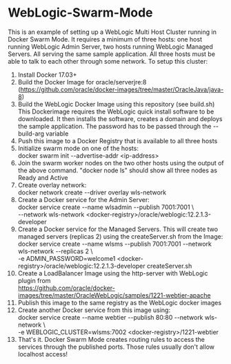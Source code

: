 # WebLogic-Swarm-Mode
This is an example of setting up a WebLogic Multi Host Cluster running in Docker Swarm Mode. 
It requires a minimum of three hosts: 
  one host running WebLogic Admin Server, 
  two hosts running WebLogic Managed Servers.
All serving the same sample application.
All three hosts must be able to talk to each other through some network.
To setup this cluster:
1.  Install Docker 17.03+
2.  Build the Docker Image for oracle/serverjre:8 \
    (https://github.com/oracle/docker-images/tree/master/OracleJava/java-8)
3.  Build the WebLogic Docker Image using this repository (see build.sh)
    This Dockerimage requires the WebLogic quick install software to be downloaded. It then installs the software, creates a domain and deploys the sample application. The password has to be passed through the --build-arg variable
4.  Push this image to a Docker Registry that is available to all three hosts
5.  Initialize swarm mode on one of the hosts: \
    docker swarm init --advertise-addr \<ip-address\>
6.  Join the swarm worker nodes on the two other hosts using the output of the above command.
    "docker node ls" should show all three nodes as Ready and Active
7.  Create overlay network:\
    docker network create --driver overlay wls-network
8.  Create a Docker service for the Admin Server:\
    docker service create --name wlsadmin --publish 7001:7001 \\\
    --network wls-network \<docker-registry\>/oracle/weblogic:12.2.1.3-developer
9.  Create a Docker service for the Managed Servers. This will create two managed servers (replicas 2) using the createServer.sh from the Image:\
    docker service create --name wlsms --publish 7001:7001 --network wls-network --replicas 2 \\\
           -e ADMIN_PASSWORD=welcome1 \<docker-registry\>/oracle/weblogic:12.2.1.3-developer createServer.sh
10. Create a LoadBalancer Image using the http-server with WebLogic plugin from \
    https://github.com/oracle/docker-images/tree/master/OracleWebLogic/samples/1221-webtier-apache
11. Publish this image to the same registry as the WebLogic docker images    
11. Create another Docker service from this image using:\
    docker service create --name webtier --publish 80:80 --network wls-network \\\
    -e WEBLOGIC_CLUSTER=wlsms:7002 \<docker-registry\>/1221-webtier
12. That's it. Docker Swarm Mode creates routing rules to access the services through the published ports. 
    Those rules usually don't allow localhost access!
